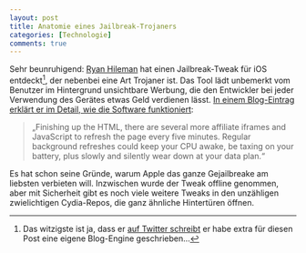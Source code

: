 ```yaml
---
layout: post
title: Anatomie eines Jailbreak-Trojaners
categories: [Technologie]
comments: true
---
```

Sehr beunruhigend: [Ryan Hileman](https://twitter.com/lunixbochs/) hat einen Jailbreak-Tweak für iOS entdeckt[^1], der nebenbei eine Art Trojaner ist.<!--more--> Das Tool lädt unbemerkt vom Benutzer im Hintergrund unsichtbare Werbung, die den Entwickler bei jeder Verwendung des Gerätes etwas Geld verdienen lässt. [In einem Blog-Eintrag erklärt er im Detail, wie die Software funktioniert](http://ryanhileman.info/posts/webgl):

> „Finishing up the HTML, there are several more affiliate iframes and JavaScript to refresh the page every five minutes. Regular background refreshes could keep your CPU awake, be taxing on your battery, plus slowly and silently wear down at your data plan.“

Es hat schon seine Gründe, warum Apple das ganze Gejailbreake am liebsten verbieten will. Inzwischen wurde der Tweak offline genommen, aber mit Sicherheit gibt es noch viele weitere Tweaks in den unzähligen zwielichtigen Cydia-Repos, die ganz ähnliche Hintertüren öffnen.

[^1]:Das witzigste ist ja, dass er  [auf Twitter schreibt](https://twitter.com/lunixbochs/status/382737948363325440) er habe extra für diesen Post eine eigene Blog-Engine geschrieben…